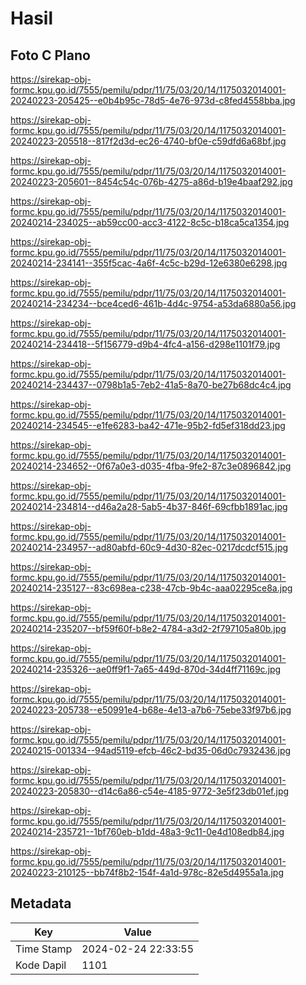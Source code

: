 # Hasil

## Foto C Plano

https://sirekap-obj-formc.kpu.go.id/7555/pemilu/pdpr/11/75/03/20/14/1175032014001-20240223-205425--e0b4b95c-78d5-4e76-973d-c8fed4558bba.jpg

https://sirekap-obj-formc.kpu.go.id/7555/pemilu/pdpr/11/75/03/20/14/1175032014001-20240223-205518--817f2d3d-ec26-4740-bf0e-c59dfd6a68bf.jpg

https://sirekap-obj-formc.kpu.go.id/7555/pemilu/pdpr/11/75/03/20/14/1175032014001-20240223-205601--8454c54c-076b-4275-a86d-b19e4baaf292.jpg

https://sirekap-obj-formc.kpu.go.id/7555/pemilu/pdpr/11/75/03/20/14/1175032014001-20240214-234025--ab59cc00-acc3-4122-8c5c-b18ca5ca1354.jpg

https://sirekap-obj-formc.kpu.go.id/7555/pemilu/pdpr/11/75/03/20/14/1175032014001-20240214-234141--355f5cac-4a6f-4c5c-b29d-12e6380e6298.jpg

https://sirekap-obj-formc.kpu.go.id/7555/pemilu/pdpr/11/75/03/20/14/1175032014001-20240214-234234--bce4ced6-461b-4d4c-9754-a53da6880a56.jpg

https://sirekap-obj-formc.kpu.go.id/7555/pemilu/pdpr/11/75/03/20/14/1175032014001-20240214-234418--5f156779-d9b4-4fc4-a156-d298e1101f79.jpg

https://sirekap-obj-formc.kpu.go.id/7555/pemilu/pdpr/11/75/03/20/14/1175032014001-20240214-234437--0798b1a5-7eb2-41a5-8a70-be27b68dc4c4.jpg

https://sirekap-obj-formc.kpu.go.id/7555/pemilu/pdpr/11/75/03/20/14/1175032014001-20240214-234545--e1fe6283-ba42-471e-95b2-fd5ef318dd23.jpg

https://sirekap-obj-formc.kpu.go.id/7555/pemilu/pdpr/11/75/03/20/14/1175032014001-20240214-234652--0f67a0e3-d035-4fba-9fe2-87c3e0896842.jpg

https://sirekap-obj-formc.kpu.go.id/7555/pemilu/pdpr/11/75/03/20/14/1175032014001-20240214-234814--d46a2a28-5ab5-4b37-846f-69cfbb1891ac.jpg

https://sirekap-obj-formc.kpu.go.id/7555/pemilu/pdpr/11/75/03/20/14/1175032014001-20240214-234957--ad80abfd-60c9-4d30-82ec-0217dcdcf515.jpg

https://sirekap-obj-formc.kpu.go.id/7555/pemilu/pdpr/11/75/03/20/14/1175032014001-20240214-235127--83c698ea-c238-47cb-9b4c-aaa02295ce8a.jpg

https://sirekap-obj-formc.kpu.go.id/7555/pemilu/pdpr/11/75/03/20/14/1175032014001-20240214-235207--bf59f60f-b8e2-4784-a3d2-2f797105a80b.jpg

https://sirekap-obj-formc.kpu.go.id/7555/pemilu/pdpr/11/75/03/20/14/1175032014001-20240214-235326--ae0ff9f1-7a65-449d-870d-34d4ff71169c.jpg

https://sirekap-obj-formc.kpu.go.id/7555/pemilu/pdpr/11/75/03/20/14/1175032014001-20240223-205738--e50991e4-b68e-4e13-a7b6-75ebe33f97b6.jpg

https://sirekap-obj-formc.kpu.go.id/7555/pemilu/pdpr/11/75/03/20/14/1175032014001-20240215-001334--94ad5119-efcb-46c2-bd35-06d0c7932436.jpg

https://sirekap-obj-formc.kpu.go.id/7555/pemilu/pdpr/11/75/03/20/14/1175032014001-20240223-205830--d14c6a86-c54e-4185-9772-3e5f23db01ef.jpg

https://sirekap-obj-formc.kpu.go.id/7555/pemilu/pdpr/11/75/03/20/14/1175032014001-20240214-235721--1bf760eb-b1dd-48a3-9c11-0e4d108edb84.jpg

https://sirekap-obj-formc.kpu.go.id/7555/pemilu/pdpr/11/75/03/20/14/1175032014001-20240223-210125--bb74f8b2-154f-4a1d-978c-82e5d4955a1a.jpg


## Metadata

| Key        | Value               |
| ---------- | ------------------- |
| Time Stamp | 2024-02-24 22:33:55 |
| Kode Dapil | 1101                |



